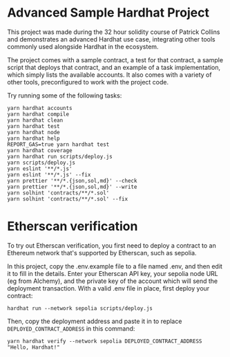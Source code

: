 # Advanced Sample Hardhat Project

This project was made during the 32 hour solidity course of Patrick Collins and demonstrates an advanced Hardhat use case, integrating other tools commonly used alongside Hardhat in the ecosystem.

The project comes with a sample contract, a test for that contract, a sample script that deploys that contract, and an example of a task implementation, which simply lists the available accounts. It also comes with a variety of other tools, preconfigured to work with the project code.

Try running some of the following tasks:

```shell
yarn hardhat accounts
yarn hardhat compile
yarn hardhat clean
yarn hardhat test
yarn hardhat node
yarn hardhat help
REPORT_GAS=true yarn hardhat test
yarn hardhat coverage
yarn hardhat run scripts/deploy.js
yarn scripts/deploy.js
yarn eslint '**/*.js'
yarn eslint '**/*.js' --fix
yarn prettier '**/*.{json,sol,md}' --check
yarn prettier '**/*.{json,sol,md}' --write
yarn solhint 'contracts/**/*.sol'
yarn solhint 'contracts/**/*.sol' --fix
```

# Etherscan verification

To try out Etherscan verification, you first need to deploy a contract to an Ethereum network that's supported by Etherscan, such as sepolia.

In this project, copy the .env.example file to a file named .env, and then edit it to fill in the details. Enter your Etherscan API key, your sepolia node URL (eg from Alchemy), and the private key of the account which will send the deployment transaction. With a valid .env file in place, first deploy your contract:

```shell
hardhat run --network sepolia scripts/deploy.js
```

Then, copy the deployment address and paste it in to replace `DEPLOYED_CONTRACT_ADDRESS` in this command:

```shell
yarn hardhat verify --network sepolia DEPLOYED_CONTRACT_ADDRESS "Hello, Hardhat!"
```
